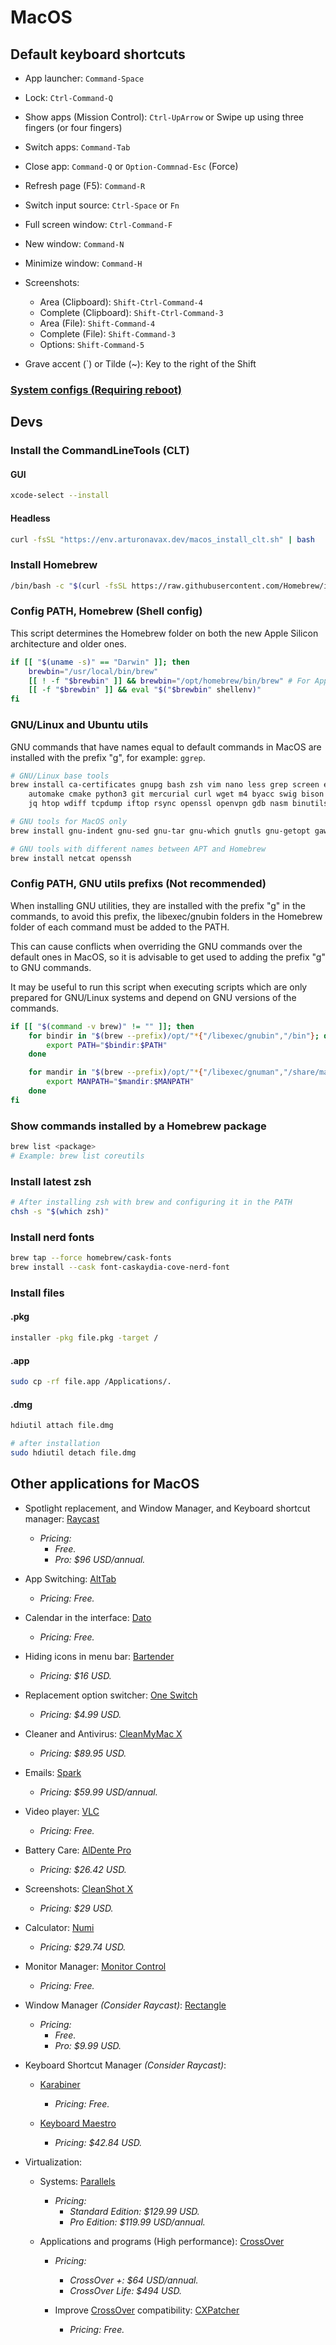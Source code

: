 # MacOS

## Default keyboard shortcuts

- App launcher: `Command-Space`

- Lock: `Ctrl-Command-Q`

- Show apps (Mission Control): `Ctrl-UpArrow` or Swipe up using three fingers (or four fingers)

- Switch apps: `Command-Tab`

- Close app: `Command-Q` or `Option-Commnad-Esc` (Force)

- Refresh page (F5): `Command-R`

- Switch input source: `Ctrl-Space` or `Fn`

- Full screen window: `Ctrl-Command-F`

- New window: `Command-N`

- Minimize window: `Command-H`

- Screenshots:
  - Area (Clipboard): `Shift-Ctrl-Command-4`
  - Complete (Clipboard): `Shift-Ctrl-Command-3`
  - Area (File): `Shift-Command-4`
  - Complete (File): `Shift-Command-3`
  - Options: `Shift-Command-5`

- Grave accent (\`) or Tilde (\~): Key to the right of the Shift

### [System configs (Requiring reboot)](../src/remotes/macos_config.sh)

## Devs

### Install the CommandLineTools (CLT)

#### GUI

```bash
xcode-select --install
```

#### Headless

```bash
curl -fsSL "https://env.arturonavax.dev/macos_install_clt.sh" | bash
```

### Install Homebrew

```bash
/bin/bash -c "$(curl -fsSL https://raw.githubusercontent.com/Homebrew/install/HEAD/install.sh)"
```

### Config PATH, Homebrew (Shell config)

This script determines the Homebrew folder on both the new Apple Silicon
architecture and older ones.

```bash
if [[ "$(uname -s)" == "Darwin" ]]; then
    brewbin="/usr/local/bin/brew"
    [[ ! -f "$brewbin" ]] && brewbin="/opt/homebrew/bin/brew" # For Apple Silicon
    [[ -f "$brewbin" ]] && eval "$("$brewbin" shellenv)"
fi
```

### GNU/Linux and Ubuntu utils

GNU commands that have names equal to default commands in MacOS are
installed with the prefix "g", for example: `ggrep`.

```bash
# GNU/Linux base tools
brew install ca-certificates gnupg bash zsh vim nano less grep screen ed watch zip unzip gzip gcc make autoconf \
    automake cmake python3 git mercurial curl wget m4 byacc swig bison flex ffmpeg pkg-config llvm \
    jq htop wdiff tcpdump iftop rsync openssl openvpn gdb nasm binutils coreutils diffutils findutils util-linux

# GNU tools for MacOS only
brew install gnu-indent gnu-sed gnu-tar gnu-which gnutls gnu-getopt gawk gpatch lsusb

# GNU tools with different names between APT and Homebrew
brew install netcat openssh
```

### Config PATH, GNU utils prefixs (Not recommended)

When installing GNU utilities, they are installed with the
prefix "g" in the commands, to avoid this prefix, the libexec/gnubin
folders in the Homebrew folder of each command must be added to the PATH.

This can cause conflicts when overriding the GNU commands over the default
ones in MacOS, so it is advisable to get used to adding the prefix "g" to GNU commands.

It may be useful to run this script when executing scripts which are only prepared
for GNU/Linux systems and depend on GNU versions of the commands.

```bash
if [[ "$(command -v brew)" != "" ]]; then
    for bindir in "$(brew --prefix)/opt/"*{"/libexec/gnubin","/bin"}; do
        export PATH="$bindir:$PATH"
    done

    for mandir in "$(brew --prefix)/opt/"*{"/libexec/gnuman","/share/man/man1"}; do
        export MANPATH="$mandir:$MANPATH"
    done
fi
```

### Show commands installed by a Homebrew package

```bash
brew list <package>
# Example: brew list coreutils
```

### Install latest zsh

```bash
# After installing zsh with brew and configuring it in the PATH
chsh -s "$(which zsh)"
```

### Install nerd fonts

```bash
brew tap --force homebrew/cask-fonts
brew install --cask font-caskaydia-cove-nerd-font
```

### Install files

#### .pkg

```bash
installer -pkg file.pkg -target /
```

#### .app

```bash
sudo cp -rf file.app /Applications/.
```

#### .dmg

```bash
hdiutil attach file.dmg

# after installation
sudo hdiutil detach file.dmg
```

## Other applications for MacOS

- Spotlight replacement, and Window Manager, and Keyboard shortcut manager: [Raycast](https://www.raycast.com/)

  - _Pricing:_
    - _Free._
    - _Pro: $96 USD/annual._

- App Switching: [AltTab](https://alt-tab-macos.netlify.app/)

  - _Pricing: Free._

- Calendar in the interface: [Dato](https://sindresorhus.com/dato)

  - _Pricing: Free._

- Hiding icons in menu bar: [Bartender](https://www.macbartender.com/)

  - _Pricing: $16 USD._

- Replacement option switcher: [One Switch](https://fireball.studio/oneswitch/)

  - _Pricing: $4.99 USD._

- Cleaner and Antivirus: [CleanMyMac X](https://macpaw.com/cleanmymac)

  - _Pricing: $89.95 USD._

- Emails: [Spark](https://sparkmailapp.com/)

  - _Pricing: $59.99 USD/annual._

- Video player: [VLC](https://www.videolan.org/)

  - _Pricing: Free._

- Battery Care: [AlDente Pro](https://apphousekitchen.com/)

  - _Pricing: $26.42 USD._

- Screenshots: [CleanShot X](https://cleanshot.com/)

  - _Pricing: $29 USD._

- Calculator: [Numi](https://numi.app/)

  - _Pricing: $29.74 USD._

- Monitor Manager: [Monitor Control](https://monitorcontrol.app)

  - _Pricing: Free._

- Window Manager _(Consider Raycast)_: [Rectangle](https://rectangleapp.com/)

  - _Pricing:_
    - _Free._
    - _Pro: $9.99 USD._

- Keyboard Shortcut Manager _(Consider Raycast)_:

  - [Karabiner](https://karabiner-elements.pqrs.org/)

    - _Pricing: Free._

  - [Keyboard Maestro](https://www.keyboardmaestro.com/main/)
    - _Pricing: $42.84 USD._

- Virtualization:

  - Systems: [Parallels](https://www.parallels.com/)

    - _Pricing:_
      - _Standard Edition: $129.99 USD._
      - _Pro Edition: $119.99 USD/annual._

  - Applications and programs (High performance): [CrossOver](https://www.codeweavers.com/crossover/)

    - _Pricing:_

      - _CrossOver +: $64 USD/annual._
      - _CrossOver Life: $494 USD._

    - Improve [CrossOver](https://www.codeweavers.com/crossover/)
      compatibility: [CXPatcher](https://github.com/italomandara/CXPatcher)
      - _Pricing: Free._
